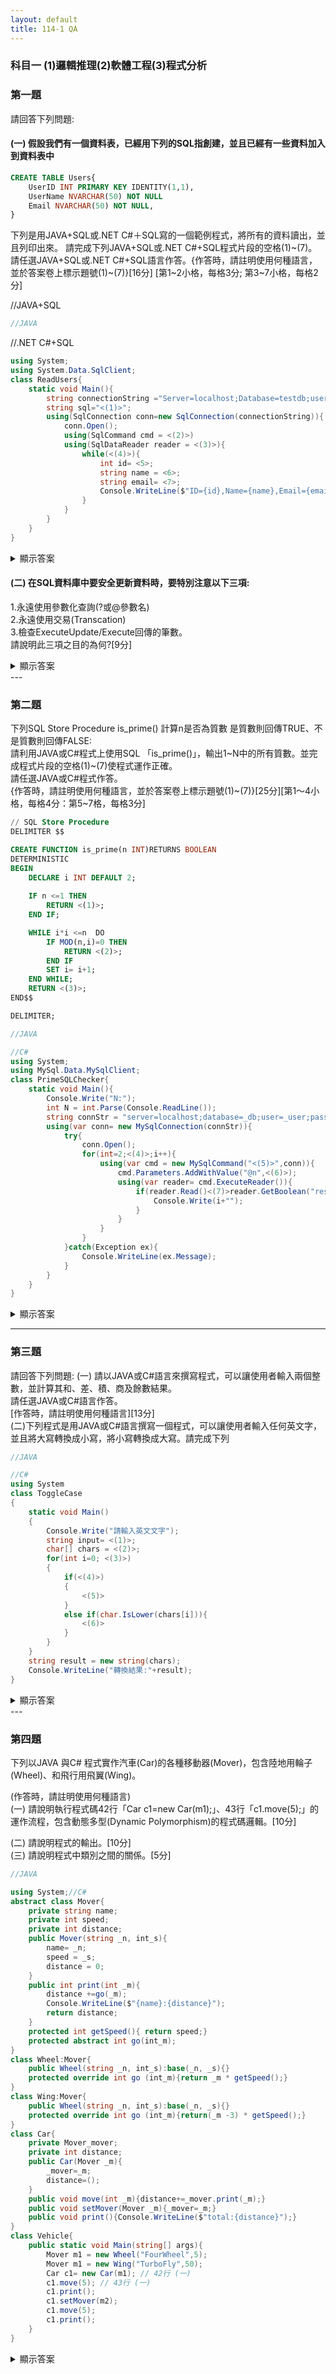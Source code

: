 ```yaml
---
layout: default
title: 114-1 QA
---
```


### 科目一 (1)邏輯推理(2)軟體工程(3)程式分析

### 第一題
 請回答下列問題:
 #### (一) 假設我們有一個資料表，已經用下列的SQL指創建，並且已經有一些資料加入到資料表中

```sql
CREATE TABLE Users{
    UserID INT PRIMARY KEY IDENTITY(1,1),
    UserName NVARCHAR(50) NOT NULL
    Email NVARCHAR(50) NOT NULL,
}
```
下列是用JAVA+SQL或.NET C#＋SQL寫的一個範例程式，將所有的資料讀出，並且列印出來。
請完成下列JAVA+SQL或.NET C#+SQL程式片段的空格(1)~(7)。
請任選JAVA+SQL或.NET C#+SQL語言作答。{作答時，請註明使用何種語言，並於答案卷上標示題號(1)~(7)}[16分]
[第1~2小格，每格3分; 第3~7小格，每格2分]

//JAVA+SQL
```java
//JAVA
```
//.NET C#+SQL
```csharp
using System;
using System.Data.SqlClient;
class ReadUsers{
    static void Main(){
        string connectionString ="Server=localhost;Database=testdb;user Id=sa;Password=your_password;";
        string sql="<(1)>";
        using(SqlConnection conn=new SqlConnection(connectionString)){
            conn.Open();
            using(SqlCommand cmd = <(2)>)
            using(SqlDataReader reader = <(3)>){
                while(<(4)>){
                    int id= <5>;
                    string name = <6>;
                    string email= <7>;
                    Console.WriteLine($"ID={id},Name={name},Email={email}");
                }
            }
        }
    }
}
```
<details>
  <summary>顯示答案</summary>

### (一) 填空 (1)～(7)

```csharp
using System;
using System.Data.SqlClient;

class ReadUsers {
    static void Main() {
        string connectionString = "Server=localhost;Database=testdb;user Id=sa;Password=your_password;";
        string sql = "<(1)>";  // (1)
        using (SqlConnection conn = new SqlConnection(connectionString)) {
            conn.Open();
            using (SqlCommand cmd = <(2)>)                 // (2)
            using (SqlDataReader reader = <(3)>) {         // (3)
                while (<(4)>) {                            // (4)
                    int id = <(5)>;                        // (5)
                    string name = <(6)>;                   // (6)
                    string email = <(7)>;                  // (7)
                    Console.WriteLine($"ID={id},Name={name},Email={email}");
                }
            }
        }
    }
}

```

答案：

>1. SELECT UserID, UserName, Email FROM Users
>2. new SqlCommand(sql, conn)
>3. cmd.ExecuteReader()
>4. reader.Read()
>5. reader.GetInt32(reader.GetOrdinal("UserID"))
>6. reader.GetString(reader.GetOrdinal("UserName"))
>7. reader.GetString(reader.GetOrdinal("Email"))

</details>

#### (二) 在SQL資料庫中要安全更新資料時，要特別注意以下三項:<br>
1.永遠使用參數化查詢(?或@參數名)<br>
2.永遠使用交易(Transcation)<br>
3.檢查ExecuteUpdate/Execute回傳的筆數。<br>
請說明此三項之目的為何?[9分]

<details>
  <summary>顯示答案</summary>
  <br>

> 1. 永遠使用參數化查詢
>- 目的：防止 SQL Injection、自動正確轉義與型別繫結、提升計畫快取重用率（效能較佳）。
> 2. 永遠使用交易 (Transaction)
>- 目的：確保 原子性（全成或全不成）、一致性、可回復性（失敗可 ROLLBACK）、以及在多筆/跨表更新時維持資料完整性與適當的隔離。
> 3. 檢查 ExecuteNonQuery/Execute 的回傳筆數
>- 目的：確認實際影響的列數是否符合預期（如應為 1 筆）。可偵測條件錯誤（0 筆）、避免誤更新過多資料（>1 筆），也可用於 樂觀式並發控制（預期 1 筆卻為 0 代表資料已被他人修改）。

小提醒（非作答必要）：CREATE TABLE 在 T-SQL 應使用括號 () 而非 {}，且每欄位間需以逗號分隔。
<br>

</details>
---

### 第二題
下列SQL Store Procedure is_prime() 計算n是否為質數 是質數則回傳TRUE、不是質數則回傳FALSE:<br>
請利用JAVA或C#程式上使用SQL 「is_prime()」，輸出1~N中的所有質數。並完成程式片段的空格(1)~(7)使程式運作正確。<br>
請任選JAVA或C#程式作答。<br>{作答時，請註明使用何種語言，並於答案卷上標示題號(1)~(7)}[25分][第1～4小格，每格4分：第5~7格，每格3分]

```sql
// SQL Store Procedure
DELIMITER $$

CREATE FUNCTION is_prime(n INT)RETURNS BOOLEAN
DETERMINISTIC
BEGIN
    DECLARE i INT DEFAULT 2;
    
    IF n <=1 THEN
        RETURN <(1)>;
    END IF;

    WHILE i*i <=n  DO
        IF MOD(n,i)=0 THEN
            RETURN <(2)>;
        END IF
        SET i= i+1;
    END WHILE;
    RETURN <(3)>;
END$$

DELIMITER;
```

```java
//JAVA
```
```csharp
//C#
using System;
using MySql.Data.MySqlClient;
class PrimeSQLChecker{
    static void Main(){
        Console.Write("N:");
        int N = int.Parse(Console.ReadLine());
        string connStr = "server=localhost;database=_db;user=_user;password=_passwd;";
        using(var conn= new MySqlConnection(connStr)){
            try{
                conn.Open();
                for(int=2;<(4)>;i++){
                    using(var cmd = new MySqlCommand("<(5)>",conn)){
                        cmd.Parameters.AddWithValue("@n",<(6)>);
                        using(var reader= cmd.ExecuteReader()){
                            if(reader.Read()<(7)>reader.GetBoolean("result")){
                                Console.Write(i+"");
                            }
                        }
                    }
                }
            }catch(Exception ex){
                Console.WriteLine(ex.Message);
            }
        } 
    }
}
```
<details>
  <summary>顯示答案</summary>

答案：
1. FALSE
2. FALSE
3. TRUE
4. i <= N
5. SELECT is_prime(@n) AS result
6. i
7. &&

</details>

---

### 第三題

請回答下列問題:
(一) 請以JAVA或C#語言來撰寫程式，可以讓使用者輸入兩個整數，並計算其和、差、積、商及餘數結果。<br>
請任選JAVA或C#語言作答。<br> [作答時，請註明使用何種語言][13分]<br>
(二)下列程式是用JAVA或C#語言撰寫一個程式，可以讓使用者輸入任何英文字，並且將大寫轉換成小寫，將小寫轉換成大寫。請完成下列
```java
//JAVA
```
```csharp
//C#
using System
class ToggleCase
{
    static void Main()
    {
        Console.Write("請輸入英文文字");
        string input= <(1)>;
        char[] chars = <(2)>;
        for(int i=0; <(3)>)
        {
            if(<(4)>)
            {
                <(5)>
            }
            else if(char.IsLower(chars[i])){
                <(6)>
            }
        }        
    }
    string result = new string(chars);
    Console.WriteLine("轉換結果:"+result);
}
```
<details>
  <summary>顯示答案</summary>

### (一) 兩數加減乘除與餘數（C#）

```csharp
using System;

class CalcBasic {
    static void Main() {
        Console.Write("請輸入兩個整數（以空白分隔）: ");
        var parts = Console.ReadLine()?.Split(new[] { ' ', '\t' }, StringSplitOptions.RemoveEmptyEntries);
        int a = int.Parse(parts[0]);
        int b = int.Parse(parts[1]);

        Console.WriteLine($"和: {a + b}");
        Console.WriteLine($"差: {a - b}");
        Console.WriteLine($"積: {a * b}");
        if (b != 0) {
            Console.WriteLine($"商: {a / b}");
            Console.WriteLine($"餘數: {a % b}");
        } else {
            Console.WriteLine("商: 除數為 0，無法計算");
            Console.WriteLine("餘數: 除數為 0，無法計算");
        }
    }
}
```
---

### (一) 英文字母大小寫互換（C#）—填空與完整程式

填空 (1)～(6) 答案：
> 1. Console.ReadLine()
> 2. input.ToCharArray()
> 3. i < chars.Length; i++
> 4. char.IsUpper(chars[i])
> 5. chars[i] = char.ToLower(chars[i]);
> 6. chars[i] = char.ToUpper(chars[i]);

整理後的可執行版本：
```csharp
using System;

class ToggleCase {
    static void Main() {
        Console.Write("請輸入英文文字: ");
        string input = Console.ReadLine();                // (1)
        char[] chars = input.ToCharArray();               // (2)

        for (int i = 0; i < chars.Length; i++) {          // (3)
            if (char.IsUpper(chars[i])) {                 // (4)
                chars[i] = char.ToLower(chars[i]);        // (5)
            } else if (char.IsLower(chars[i])) {
                chars[i] = char.ToUpper(chars[i]);        // (6)
            }
        }

        string result = new string(chars);
        Console.WriteLine("轉換結果: " + result);
    }
}
```
</details>
---

### 第四題

下列以JAVA 與C# 程式實作汽車(Car)的各種移動器(Mover)，包含陸地用輪子(Wheel)、和飛行用飛翼(Wing)。<br>

(作答時，請註明使用何種語言)<br>
(一) 請說明執行程式碼42行「Car c1=new Car(m1);」、43行「c1.move(5);」的運作流程，包含動態多型(Dynamic Polymorphism)的程式碼邏輯。[10分]

(二) 請說明程式的輸出。[10分]<br>
(三) 請說明程式中類別之間的關係。[5分]<br>

```java
//JAVA
```
```csharp
using System;//C#
abstract class Mover{
    private string name;
    private int speed;
    private int distance;
    public Mover(string _n, int_s){
        name= _n;
        speed = _s;
        distance = 0;
    }
    public int print(int _m){
        distance +=go(_m);
        Console.WriteLine($"{name}:{distance}");
        return distance;
    }
    protected int getSpeed(){ return speed;}
    protected abstract int go(int_m);
}
class Wheel:Mover{
    public Wheel(string _n, int_s):base(_n, _s){}
    protected override int go (int_m){return _m * getSpeed();}
}
class Wing:Mover{
    public Wheel(string _n, int_s):base(_n, _s){}
    protected override int go (int_m){return(_m -3) * getSpeed();}
}
class Car{
    private Mover_mover;
    private int distance;
    public Car(Mover _m){
        _mover=_m;
        distance=();
    }
    public void move(int _m){distance+=_mover.print(_m);}
    public void setMover(Mover _m){_mover=_m;}
    public void print(){Console.WriteLine($"total:{distance}");}
}
class Vehicle{
    public static void Main(string[] args){
        Mover m1 = new Wheel("FourWheel",5);
        Mover m1 = new Wing("TurboFly",50);
        Car c1= new Car(m1); // 42行 (一)
        c1.move(5); // 43行 (一)
        c1.print();
        c1.setMover(m2);
        c1.move(5);
        c1.print();
    }
}
```

<details>
  <summary>顯示答案</summary>
<br>  
(一) 42、43 行的「動態多型」執行流程（C#）

以題目語意（修正筆誤後）理解下列兩行：
```csharp
Car c1 = new Car(m1);  // 42 行
c1.move(5);            // 43 行
```
- m1 的靜態型別是 Mover，實際（執行期）型別是 Wheel。
- Car 內部以欄位（如 _mover: Mover）持有一個 Mover 參考。這是「has-a（聚合/組合）」關係。
- 呼叫 c1.move(5) 時，Car.move 實作通常會呼叫 _mover.print(5)。
在 Mover.print(int m) 裡會執行：

> 1. distance += go(m);
> 2. Console.WriteLine($"{name}:{distance}");
> 3. 回傳 distance

- 關鍵：go(m) 是 Mover 的 abstract 虛擬方法，實作由子類別覆寫（Wheel.go 或 Wing.go）。
因此實際呼叫的是 執行期型別 對應的 go：

>  * 若 _mover 目前是 Wheel，則呼叫 Wheel.go(m)（回傳 m * speed）。
>  * 若之後 setMover(m2) 把策略換成 Wing，再呼叫 move(5) 時，動態繫結會改呼叫 Wing.go(m)（回傳 (m-3) * speed）。

總結：Car 只依賴抽象型別 Mover，真正被執行的 go 版本在 執行期由物件的實際型別決定，這就是「動態多型（動態繫結）」。

---
<br>
(二) 程式輸出說明（依題目意圖）

假設資料如下（與題目敘述一致）：
```csharp
Mover m1 = new Wheel("FourWheel", 5);
Mover m2 = new Wing("TurboFly", 50);

Car c1 = new Car(m1);   // c1 先用輪子
c1.move(5);             // 由 Wheel.go(5) = 5 * 5 = 25
c1.print();             // 車總里程：25

c1.setMover(m2);        // 換成機翼
c1.move(5);             // 由 Wing.go(5) = (5 - 3) * 50 = 100
c1.print();             // 車總里程：25 + 100 = 125
```
逐步輸出：
```makefile
FourWheel:25
total:25
TurboFly:100
total:125
```
第一行 FourWheel:25 來自 Mover.print 在 Wheel 下的印出。
total:25 是 Car.print（車的累計距離）。
換成 Wing 後，Mover.print 印 TurboFly:100。
最後 Car.print 印出累計的 total:125。

---
<br>
(三) 類別之間的關係

* 繼承（is-a）：Wheel、Wing 繼承 抽象類別 Mover，並各自覆寫 go(m)。
* 聚合/組合（has-a）：Car 持有 一個 Mover 參考欄位，透過 setMover 可動態更換移動策略。

* 設計模式面向：

> * Mover.print() 先做共通流程，再呼叫抽象步驟 go(m) → 這是 Template Method 的型態。
> * Car 以 setMover() 注入/替換不同實作（Wheel/Wing）→ 這是 Strategy 策略模式 的精神。

* 多型：Car 只依賴 Mover 抽象，實際執行的是子類覆寫的 go（動態多型）。

</details>
